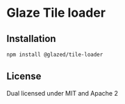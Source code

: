 # Glaze Tile loader

## Installation

```sh
npm install @glazed/tile-loader
```

## License

Dual licensed under MIT and Apache 2
